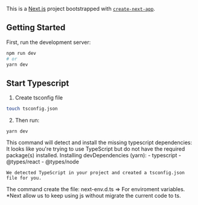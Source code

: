 This is a [Next.js](https://nextjs.org/) project bootstrapped with [`create-next-app`](https://github.com/vercel/next.js/tree/canary/packages/create-next-app).

## Getting Started

First, run the development server:

```bash
npm run dev
# or
yarn dev
```

## Start Typescript
1. Create tsconfig file
```bash
touch tsconfig.json
```
2. Then run:
```
yarn dev
```
This command will detect and install the missing typescript dependencies:
    It looks like you're trying to use TypeScript but do not have the required package(s) installed.
    Installing devDependencies (yarn):
    - typescript
    - @types/react
    - @types/node

    We detected TypeScript in your project and created a tsconfig.json file for you.

The command create the file: next-env.d.ts => For enviroment variables.
*Next allow us to keep using js without migrate the current code to ts.

